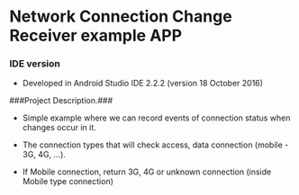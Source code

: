 # Network Connection Change Receiver example APP #

### IDE version ###

* Developed in Android Studio IDE 2.2.2 (version 18 October 2016)

###Project Description.###

* Simple example where we can record events of connection status when changes occur in it.
  
* The connection types that will check access, data connection (mobile - 3G, 4G, ...).

* If Mobile connection, return 3G, 4G or unknown connection (inside Mobile type connection)
